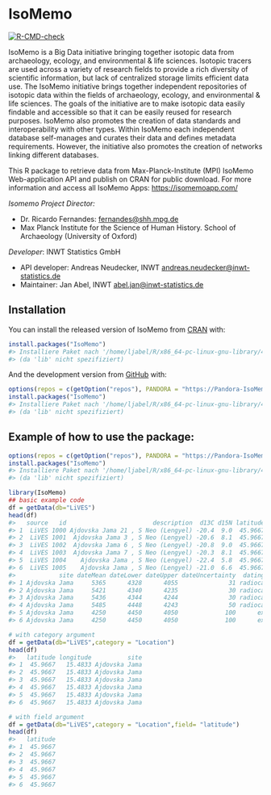 
<!-- README.md is generated from README.Rmd. Please edit that file -->

# IsoMemo

<!-- badges: start -->

[![R-CMD-check](https://github.com/Pandora-IsoMemo/isomemo-data/actions/workflows/R-CMD-check.yaml/badge.svg)](https://github.com/Pandora-IsoMemo/isomemo-data/actions/workflows/R-CMD-check.yaml)
<!-- badges: end -->

IsoMemo is a Big Data initiative bringing together isotopic data from
archaeology, ecology, and environmental & life sciences. Isotopic
tracers are used across a variety of research fields to provide a rich
diversity of scientific information, but lack of centralized storage
limits efficient data use. The IsoMemo initiative brings together
independent repositories of isotopic data within the fields of
archaeology, ecology, and environmental & life sciences. The goals of
the initiative are to make isotopic data easily findable and accessible
so that it can be easily reused for research purposes. IsoMemo also
promotes the creation of data standards and interoperability with other
types. Within IsoMemo each independent database self-manages and curates
their data and defines metadata requirements. However, the initiative
also promotes the creation of networks linking different databases.

This R package to retrieve data from Max-Planck-Institute (MPI) IsoMemo
Web-application API and publish on CRAN for public download. For more
information and access all IsoMemo Apps: <https://isomemoapp.com/>

*Isomemo Project Director:*

- Dr. Ricardo Fernandes: <fernandes@shh.mpg.de>
- Max Planck Institute for the Science of Human History. School of
  Archaeology (University of Oxford)

*Developer*: INWT Statistics GmbH

- API developer: Andreas Neudecker, INWT
  <andreas.neudecker@inwt-statistics.de>
- Maintainer: Jan Abel, INWT <abel.jan@inwt-statistics.de>

## Installation

You can install the released version of IsoMemo from
[CRAN](https://CRAN.R-project.org) with:

``` r
install.packages("IsoMemo")
#> Installiere Paket nach '/home/ljabel/R/x86_64-pc-linux-gnu-library/4.3'
#> (da 'lib' nicht spezifiziert)
```

And the development version from [GitHub](https://github.com/) with:

``` r
options(repos = c(getOption("repos"), PANDORA = "https://Pandora-IsoMemo.github.io/drat/"))
install.packages("IsoMemo")
#> Installiere Paket nach '/home/ljabel/R/x86_64-pc-linux-gnu-library/4.3'
#> (da 'lib' nicht spezifiziert)
```

## Example of how to use the package:

``` r
options(repos = c(getOption("repos"), PANDORA = "https://Pandora-IsoMemo.github.io/drat/"))
install.packages("IsoMemo")
#> Installiere Paket nach '/home/ljabel/R/x86_64-pc-linux-gnu-library/4.3'
#> (da 'lib' nicht spezifiziert)

library(IsoMemo)
## basic example code
df = getData(db="LiVES")
head(df)
#>   source   id                        description  d13C d15N latitude longitude
#> 1  LiVES 1000 Ajdovska Jama 21 , S Neo (Lengyel) -20.4  9.0  45.9667   15.4833
#> 2  LiVES 1001  Ajdovska Jama 3 , S Neo (Lengyel) -20.6  8.1  45.9667   15.4833
#> 3  LiVES 1002  Ajdovska Jama 6 , S Neo (Lengyel) -20.8  9.0  45.9667   15.4833
#> 4  LiVES 1003  Ajdovska Jama 7 , S Neo (Lengyel) -20.3  8.1  45.9667   15.4833
#> 5  LiVES 1004    Ajdovska Jama , S Neo (Lengyel) -22.4  5.8  45.9667   15.4833
#> 6  LiVES 1005    Ajdovska Jama , S Neo (Lengyel) -21.0  6.6  45.9667   15.4833
#>            site dateMean dateLower dateUpper dateUncertainty  datingType
#> 1 Ajdovska Jama     5365      4328      4055              31 radiocarbon
#> 2 Ajdovska Jama     5421      4340      4235              30 radiocarbon
#> 3 Ajdovska Jama     5436      4344      4244              30 radiocarbon
#> 4 Ajdovska Jama     5485      4448      4243              50 radiocarbon
#> 5 Ajdovska Jama     4250      4450      4050             100      expert
#> 6 Ajdovska Jama     4250      4450      4050             100      expert

# with category argument
df = getData(db="LiVES",category = "Location")
head(df)
#>   latitude longitude          site
#> 1  45.9667   15.4833 Ajdovska Jama
#> 2  45.9667   15.4833 Ajdovska Jama
#> 3  45.9667   15.4833 Ajdovska Jama
#> 4  45.9667   15.4833 Ajdovska Jama
#> 5  45.9667   15.4833 Ajdovska Jama
#> 6  45.9667   15.4833 Ajdovska Jama

# with field argument
df = getData(db="LiVES",category = "Location",field= "latitude")
head(df)
#>   latitude
#> 1  45.9667
#> 2  45.9667
#> 3  45.9667
#> 4  45.9667
#> 5  45.9667
#> 6  45.9667
```
